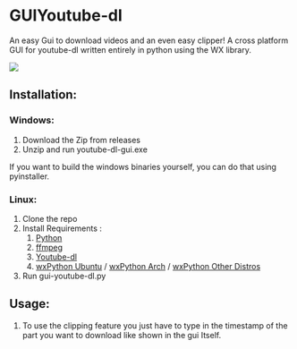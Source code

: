 # GUIYoutube-dl
An easy Gui to download videos and an even easy clipper!
A cross platform GUI for youtube-dl written entirely in python using the WX library.

<img src='https://github.com/Shalmon123/GUIYoutube-dl/blob/main/gui.png?raw=true'>

## Installation:
### Windows:
1) Download the Zip from releases
2) Unzip and run youtube-dl-gui.exe

If you want to build the windows binaries yourself, you can do that using pyinstaller.

### Linux:
1) Clone the repo
2) Install Requirements : 
    1) [Python](https://www.python.org/downloads/)
    2) [ffmpeg](https://ffmpeg.org/download.html)
    3) [Youtube-dl](https://pypi.org/project/youtube_dl/)
    4) [wxPython Ubuntu](https://tutorialforlinux.com/2020/03/15/step-by-step-wxpython-python-3-ubuntu-20-04-installation/) / [wxPython Arch](https://archlinux.org/packages/community/x86_64/python-wxpython/) / [wxPython Other Distros](https://wxpython.org/blog/2017-08-17-builds-for-linux-with-pip/index.html)
3) Run gui-youtube-dl.py

## Usage:
1) To use the clipping feature you just have to type in the timestamp of the part you want to download like shown in the gui Itself.

